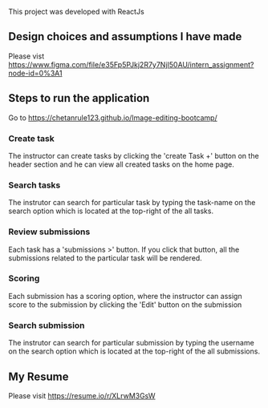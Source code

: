 This project was developed with ReactJs

## Design choices and assumptions I have made
Please vist https://www.figma.com/file/e35Fp5PJkj2R7y7NjI50AU/intern_assignment?node-id=0%3A1

## Steps to run the application

Go to https://chetanrule123.github.io/Image-editing-bootcamp/

### Create task

The instructor can create tasks by clicking the 'create Task +' button on the header section and he can view all created tasks on the home page. 

### Search tasks

The instrutor can search for particular task by typing the task-name on the search option which is located at the top-right of the all tasks.

### Review submissions

Each task has a 'submissions >' button. If you click that button, all the submissions related to the particular task will be rendered.

### Scoring

Each submission has a scoring option, where the instructor can assign score to the submission by clicking the 'Edit' button on the submission

### Search submission

The instrutor can search for particular submission by typing the username on the search option which is located at the top-right of the all submissions.

## My Resume

Please visit https://resume.io/r/XLrwM3GsW
